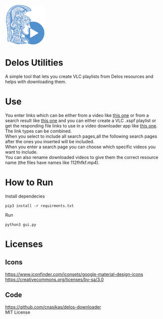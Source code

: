![alt text](https://github.com/VangelisDimi/Delos-Utilities/blob/master/Assets/uoa_logo_128.png?raw=true)
# Delos Utilities
A simple tool that lets you create VLC playlists from Delos resources and helps with downloading them.


# Use 
You enter links which can be either from a video like [this one](https://delos.uoa.gr/opendelos/videolecture/show?rid=d4da42eb) or from a search result like [this one](https://delos.uoa.gr/opendelos/search?crs=7c964daa-86c08dd4&vy=2020&st=fc977aae) and you can either create a VLC .xspf playlist or get the responding file links to use in a video downloader app like [this one](https://github.com/MrS0m30n3/youtube-dl-gui/releases). The link types can be combined.   
When you select to include all search pages,all the following search pages after the ones you inserted will be included.  
When you enter a search page you can choose which specific videos you want to include.  
You can also rename downloaded videos to give them the correct resource name (the files have names like 112fhfkf.mp4).


# How to Run
Install dependecies
```
pip3 install -r requirments.txt
```
Run
```
python3 gui.py
```

# Licenses
## Icons
https://www.iconfinder.com/iconsets/google-material-design-icons  
https://creativecommons.org/licenses/by-sa/3.0

## Code
https://github.com/cnasikas/delos-downloader  
MIT License